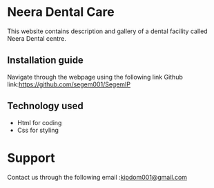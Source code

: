 # Neera Dental Care
This website contains description and gallery of a dental facility called Neera Dental centre.
## Installation guide
Navigate through the webpage using the following link
Github link:https://github.com/segem001/SegemIP
## Technology used
* Html for coding 
* Css for styling
# Support
 Contact us through the following email :kipdom001@gmail.com

##
 